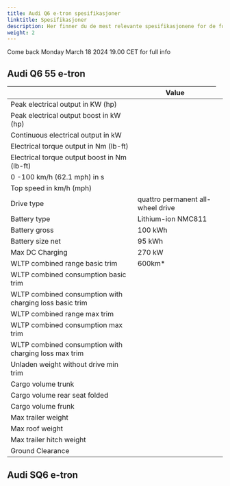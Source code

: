 ```yaml
---
title: Audi Q6 e-tron spesifikasjoner
linktitle: Spesifikasjoner
description: Her finner du de mest relevante spesifikasjonene for de forskjellige Audi Q6 e-tron variantene
weight: 2
---
```

<div class="alert alert-primary" role="alert">
 Come back Monday March 18 2024 19.00 CET for full info
</div>



## Audi Q6 55 e-tron


<table class="table table-striped border">
    <thead>
        <tr>
            <th>
            </th>
            <th>Value
            </th>
        </tr>
    </thead>
    <tbody>
        <tr>
            <td>Peak electrical output in KW (hp)</td>
            <td></td>
        </tr>
        <tr>
            <td> Peak electrical output boost in kW (hp)</td>
            <td></td>
        </tr>
        <tr>
            <td> Continuous electrical output in kW</td>
            <td></td>
        </tr>
        <tr>
            <td> Electrical torque output in Nm (lb-ft) </td>
            <td></td>
        </tr>
        <tr>
            <td>Electrical torque output boost in Nm (lb-ft) </td>
            <td></td>
        </tr>
        <tr>
            <td>0 -100 km/h (62.1 mph) in s </td>
            <td></td>
        </tr>
        <tr>
            <td>Top speed in km/h (mph)</td>
            <td></td>
        </tr>
        <tr>
            <td>Drive type </td>
            <td>quattro permanent all-wheel drive</td>
        </tr>
        <tr>
            <td>Battery type</td>
            <td>Lithium-ion NMC811</td>
        </tr>
        <tr>
            <td>Battery gross</td>
            <td>100 kWh</td>
        </tr>
        <tr>
            <td>Battery size net</td>
            <td>95 kWh</td>
        </tr>
        <tr>
            <td>Max DC Charging </td>
            <td>270 kW</td>
        </tr>
        <tr>
            <td>WLTP combined range basic trim </td>
            <td>600km*</td>
        </tr>
        <tr>
            <td>WLTP combined consumption basic trim </td>
            <td></td>
        </tr>
        <tr>
            <td>WLTP combined consumption with charging loss basic trim</td>
            <td></td>
        </tr>
        <tr>
            <td>WLTP combined range max trim</td>
            <td></td>
        </tr>
        <tr>
            <td>WLTP combined consumption max trim   </td>
            <td></td>
        </tr>
        <tr>
            <td>WLTP combined consumption with charging loss max trim</td>
            <td></td>
        </tr>
        <tr>
            <td>Unladen weight without drive min trim </td>
            <td></td>
        </tr>
        <tr>
            <td>Cargo volume trunk<td>
            <td></td>
        </tr>
        <tr>
            <td>Cargo volume rear seat folded</td>
            <td></td>
        </tr>
        <tr>
            <td>Cargo volume frunk</td>
            <td></td>
        </tr>
        <tr>
            <td>Max trailer weight</td>
            <td></td>
        </tr>
        <tr>
            <td>Max roof weight</td>
            <td></td>
        </tr>
        <tr>
            <td> Max trailer hitch weight</td>
            <td></td>
        </tr>
         <tr>
            <td>Ground Clearance</td>
            <td></td>
        </tr>
    </tbody>
</table>

## Audi SQ6 e-tron 
